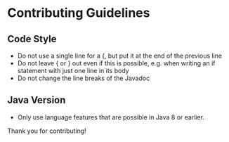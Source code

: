 # Contributing Guidelines

## Code Style
- Do not use a single line for a {, but put it at the end of the previous line
- Do not leave { or } out even if this is possible, e.g. when writing an if statement with just one line in its body
- Do not change the line breaks of the Javadoc

## Java Version
- Only use language features that are possible in Java 8 or earlier.


Thank you for contributing!